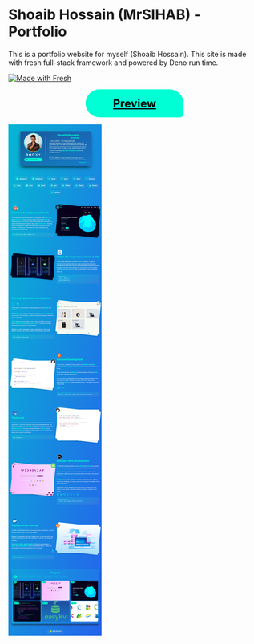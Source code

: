 # Shoaib Hossain (MrSIHAB) - Portfolio

This is a portfolio website for myself (Shoaib Hossain). This site is made with
fresh full-stack framework and powered by Deno run time.

[![Made with Fresh](https://fresh.deno.dev/fresh-badge-dark.svg)](https://fresh.deno.dev)

<a
href="https://sihab.deno.dev"
style="
background:#00FFD4;
padding: 15px 55px;
border-radius: 55px 55px 15px;
border: none;
outline:none;
font-size: 22px;
font-weight: bold;
margin:auto;
display:block;
width:min-content;
color:black;
"> Preview
</a>

![Full Screen Shot](/static/screenshots/ss-full.png)
